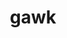 ---
title: "gawk"
layout: cache
categories: [package, develop-2024-02-25]
meta: {"versions": ["5.2.2"], "compilers": ["gcc@=11.4.0", "gcc@=7.3.1", "gcc@=7.5.0", "gcc@=9.4.0", "oneapi@=2024.0.0"], "oss": ["amzn2", "ubuntu18.04", "ubuntu20.04", "ubuntu22.04"], "platforms": ["linux"], "targets": ["aarch64", "neoverse_n1", "neoverse_v1", "neoverse_v2", "ppc64le", "x86_64_v3"], "stacks": ["aws-isc", "aws-isc-aarch64", "developer-tools", "e4s", "e4s-neoverse-v2", "e4s-neoverse_v1", "e4s-oneapi", "e4s-power", "radiuss", "root", "tutorial"], "num_specs": 11, "num_specs_by_stack": {"aws-isc-aarch64": 2, "root": 11, "aws-isc": 1, "developer-tools": 1, "radiuss": 1, "e4s-neoverse_v1": 1, "e4s-power": 1, "e4s": 1, "e4s-neoverse-v2": 1, "tutorial": 1, "e4s-oneapi": 1}}
spec_details: [{"hash": "xy3wtmffamyjlzagxaglwjwmxe2wgerg", "compiler": "gcc@=7.3.1", "versions": ["5.2.2"], "os": "amzn2", "platform": "linux", "target": "aarch64", "variants": ["build_system=autotools", "~nls"], "stacks": ["aws-isc-aarch64", "root"], "size": "-", "tarball": "https://binaries.spack.io/develop-2024-02-25/build_cache/linux-amzn2-aarch64/gcc-7.3.1/gawk-5.2.2/linux-amzn2-aarch64-gcc-7.3.1-gawk-5.2.2-xy3wtmffamyjlzagxaglwjwmxe2wgerg.spack"}, {"hash": "44xp4znux2aq42gczwk6kn5ifdk4zwka", "compiler": "gcc@=7.3.1", "versions": ["5.2.2"], "os": "amzn2", "platform": "linux", "target": "neoverse_n1", "variants": ["build_system=autotools", "~nls"], "stacks": ["aws-isc-aarch64", "root"], "size": "-", "tarball": "https://binaries.spack.io/develop-2024-02-25/build_cache/linux-amzn2-neoverse_n1/gcc-7.3.1/gawk-5.2.2/linux-amzn2-neoverse_n1-gcc-7.3.1-gawk-5.2.2-44xp4znux2aq42gczwk6kn5ifdk4zwka.spack"}, {"hash": "wrw6xk6as54fvbcebwksnat53f2yyyv6", "compiler": "gcc@=7.3.1", "versions": ["5.2.2"], "os": "amzn2", "platform": "linux", "target": "x86_64_v3", "variants": ["build_system=autotools", "~nls"], "stacks": ["aws-isc", "root"], "size": "-", "tarball": "https://binaries.spack.io/develop-2024-02-25/build_cache/linux-amzn2-x86_64_v3/gcc-7.3.1/gawk-5.2.2/linux-amzn2-x86_64_v3-gcc-7.3.1-gawk-5.2.2-wrw6xk6as54fvbcebwksnat53f2yyyv6.spack"}, {"hash": "uwfkcl2r4bozxya4gl4k4aeza2zkhaug", "compiler": "gcc@=7.5.0", "versions": ["5.2.2"], "os": "ubuntu18.04", "platform": "linux", "target": "x86_64_v3", "variants": ["build_system=autotools", "~nls"], "stacks": ["developer-tools", "root"], "size": "-", "tarball": "https://binaries.spack.io/develop-2024-02-25/build_cache/linux-ubuntu18.04-x86_64_v3/gcc-7.5.0/gawk-5.2.2/linux-ubuntu18.04-x86_64_v3-gcc-7.5.0-gawk-5.2.2-uwfkcl2r4bozxya4gl4k4aeza2zkhaug.spack"}, {"hash": "kutizqctqqp3kgfyadg5rsv6g5ntc5wh", "compiler": "gcc@=7.5.0", "versions": ["5.2.2"], "os": "ubuntu18.04", "platform": "linux", "target": "x86_64_v3", "variants": ["build_system=autotools", "~nls"], "stacks": ["root", "radiuss"], "size": "-", "tarball": "https://binaries.spack.io/develop-2024-02-25/build_cache/linux-ubuntu18.04-x86_64_v3/gcc-7.5.0/gawk-5.2.2/linux-ubuntu18.04-x86_64_v3-gcc-7.5.0-gawk-5.2.2-kutizqctqqp3kgfyadg5rsv6g5ntc5wh.spack"}, {"hash": "53ssew3t6c7g3woy7umtvjhxkwimp7bh", "compiler": "gcc@=11.4.0", "versions": ["5.2.2"], "os": "ubuntu20.04", "platform": "linux", "target": "neoverse_v1", "variants": ["build_system=autotools", "~nls"], "stacks": ["root", "e4s-neoverse_v1"], "size": "-", "tarball": "https://binaries.spack.io/develop-2024-02-25/build_cache/linux-ubuntu20.04-neoverse_v1/gcc-11.4.0/gawk-5.2.2/linux-ubuntu20.04-neoverse_v1-gcc-11.4.0-gawk-5.2.2-53ssew3t6c7g3woy7umtvjhxkwimp7bh.spack"}, {"hash": "v5zourkfey7yu4uwfboawunudt7rjy5u", "compiler": "gcc@=9.4.0", "versions": ["5.2.2"], "os": "ubuntu20.04", "platform": "linux", "target": "ppc64le", "variants": ["build_system=autotools", "~nls"], "stacks": ["e4s-power", "root"], "size": "-", "tarball": "https://binaries.spack.io/develop-2024-02-25/build_cache/linux-ubuntu20.04-ppc64le/gcc-9.4.0/gawk-5.2.2/linux-ubuntu20.04-ppc64le-gcc-9.4.0-gawk-5.2.2-v5zourkfey7yu4uwfboawunudt7rjy5u.spack"}, {"hash": "2lqmztm5om2vzmth2pzfwj7albfeliei", "compiler": "gcc@=11.4.0", "versions": ["5.2.2"], "os": "ubuntu20.04", "platform": "linux", "target": "x86_64_v3", "variants": ["build_system=autotools", "~nls"], "stacks": ["root", "e4s"], "size": "-", "tarball": "https://binaries.spack.io/develop-2024-02-25/build_cache/linux-ubuntu20.04-x86_64_v3/gcc-11.4.0/gawk-5.2.2/linux-ubuntu20.04-x86_64_v3-gcc-11.4.0-gawk-5.2.2-2lqmztm5om2vzmth2pzfwj7albfeliei.spack"}, {"hash": "uabz3btrzscqidu6esv553tuq6tkfuy4", "compiler": "gcc@=11.4.0", "versions": ["5.2.2"], "os": "ubuntu22.04", "platform": "linux", "target": "neoverse_v2", "variants": ["build_system=autotools", "~nls"], "stacks": ["root", "e4s-neoverse-v2"], "size": "-", "tarball": "https://binaries.spack.io/develop-2024-02-25/build_cache/linux-ubuntu22.04-neoverse_v2/gcc-11.4.0/gawk-5.2.2/linux-ubuntu22.04-neoverse_v2-gcc-11.4.0-gawk-5.2.2-uabz3btrzscqidu6esv553tuq6tkfuy4.spack"}, {"hash": "txbyxl3zcidb2na4y4je62rf24cl36ve", "compiler": "gcc@=11.4.0", "versions": ["5.2.2"], "os": "ubuntu22.04", "platform": "linux", "target": "x86_64_v3", "variants": ["build_system=autotools", "~nls"], "stacks": ["tutorial", "root"], "size": "-", "tarball": "https://binaries.spack.io/develop-2024-02-25/build_cache/linux-ubuntu22.04-x86_64_v3/gcc-11.4.0/gawk-5.2.2/linux-ubuntu22.04-x86_64_v3-gcc-11.4.0-gawk-5.2.2-txbyxl3zcidb2na4y4je62rf24cl36ve.spack"}, {"hash": "6wtcah6pfqkzyo6fwjnp3oscaevimwpi", "compiler": "oneapi@=2024.0.0", "versions": ["5.2.2"], "os": "ubuntu22.04", "platform": "linux", "target": "x86_64_v3", "variants": ["build_system=autotools", "~nls"], "stacks": ["e4s-oneapi", "root"], "size": "-", "tarball": "https://binaries.spack.io/develop-2024-02-25/build_cache/linux-ubuntu22.04-x86_64_v3/oneapi-2024.0.0/gawk-5.2.2/linux-ubuntu22.04-x86_64_v3-oneapi-2024.0.0-gawk-5.2.2-6wtcah6pfqkzyo6fwjnp3oscaevimwpi.spack"}]
---